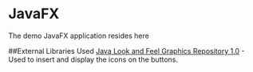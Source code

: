 # JavaFX
The demo JavaFX application resides here

##External Libraries Used
[Java Look and Feel Graphics Repository 1.0](https://www.oracle.com/java/technologies/java-archive-downloads-java-client-downloads.html#license-lightbox) - Used to insert and display the icons on the buttons.
